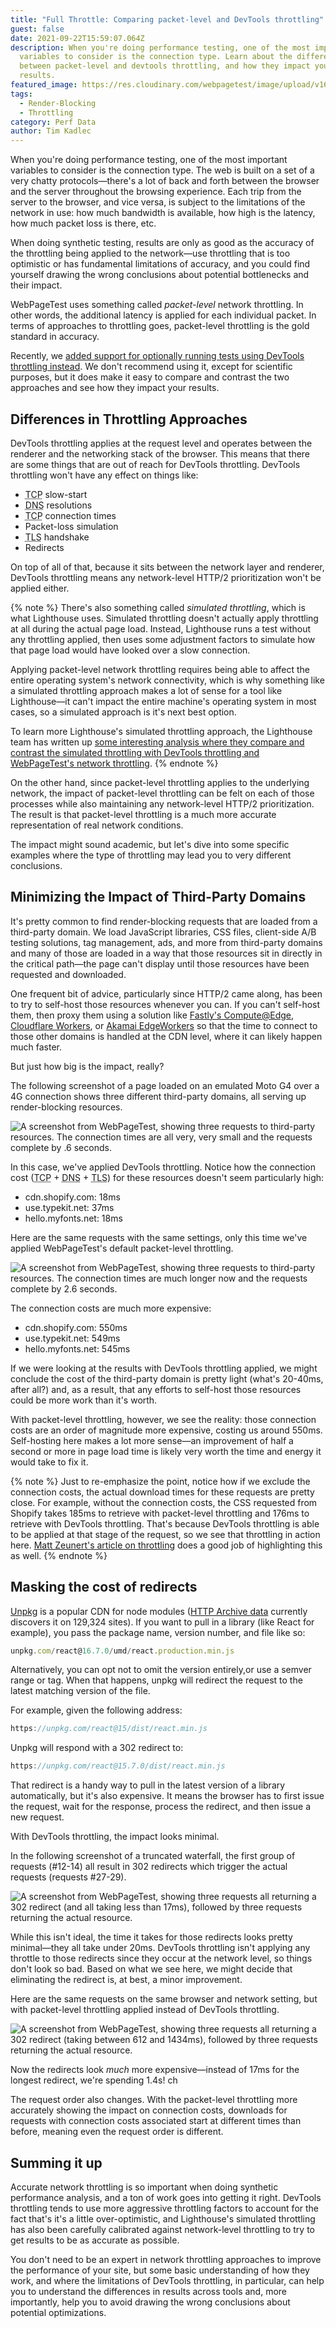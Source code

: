 ```yaml
---
title: "Full Throttle: Comparing packet-level and DevTools throttling"
guest: false
date: 2021-09-22T15:59:07.064Z
description: When you're doing performance testing, one of the most important
  variables to consider is the connection type. Learn about the differences
  between packet-level and devtools throttling, and how they impact your test
  results.
featured_image: https://res.cloudinary.com/webpagetest/image/upload/v1632408014/full-throttle-header_v7uyfb.png
tags:
  - Render-Blocking
  - Throttling
category: Perf Data
author: Tim Kadlec
---
```

When you're doing performance testing, one of the most important variables to consider is the connection type. The web is built on a set of a very chatty protocols—there's a lot of back and forth between the browser and the server throughout the browsing experience. Each trip from the server to the browser, and vice versa, is subject to the limitations of the network in use: how much bandwidth is available, how high is the latency, how much packet loss is there, etc.

When doing synthetic testing, results are only as good as the accuracy of the throttling being applied to the network—use throttling that is too optimistic or has fundamental limitations of accuracy, and you could find yourself drawing the wrong conclusions about potential bottlenecks and their impact.

WebPageTest uses something called *packet-level* network throttling. In other words, the additional latency is applied for each individual packet. In terms of approaches to throttling goes, packet-level throttling is the gold standard in accuracy.

Recently, we [added support for optionally running tests using DevTools throttling instead](https://twitter.com/patmeenan/status/1410676572596678657). We don't recommend using it, except for scientific purposes, but it does make it easy to compare and contrast the two approaches and see how they impact your results.

## Differences in Throttling Approaches

DevTools throttling applies at the request level and operates between the renderer and the networking stack of the browser. This means that there are some things that are out of reach for DevTools throttling. DevTools throttling won't have any effect on things like:

* <abbr title="Transmission Control Protocol">TCP</abbr> slow-start
* <abbr title="Domain Name System">DNS</abbr> resolutions
* <abbr title="Transmission Control Protocol">TCP</abbr> connection times
* Packet-loss simulation
* <abbr title="Transport Layer Security">TLS</abbr> handshake
* Redirects

On top of all of that, because it sits between the network layer and renderer, DevTools throttling means any network-level HTTP/2 prioritization won't be applied either.

{% note %}
There's also something called *simulated throttling*, which is what Lighthouse uses. Simulated throttling doesn't actually apply throttling at all during the actual page load. Instead, Lighthouse runs a test without any throttling applied, then uses some adjustment factors to simulate how that page load would have looked over a slow connection.

Applying packet-level network throttling requires being able to affect the entire operating system's network connectivity, which is why something like a simulated throttling approach makes a lot of sense for a tool like Lighthouse—it can't impact the entire machine's operating system in most cases, so a simulated approach is it's next best option.

To learn more Lighthouse's simulated throttling approach, the Lighthouse team has written up [some interesting analysis where they compare and contrast the simulated throttling with DevTools throttling and WebPageTest's network throttling](https://docs.google.com/document/d/1BqtL-nG53rxWOI5RO0pItSRPowZVnYJ_gBEQCJ5EeUE/edit).
{% endnote %}

On the other hand, since packet-level throttling applies to the underlying network, the impact of packet-level throttling can be felt on each of those processes while also maintaining any network-level HTTP/2 prioritization. The result is that packet-level throttling is a much more accurate representation of real network conditions.

The impact might sound academic, but let's dive into some specific examples where the type of throttling may lead you to very different conclusions.

## Minimizing the Impact of Third-Party Domains

It's pretty common to find render-blocking requests that are loaded from a third-party domain. We load JavaScript libraries, CSS files, client-side A/B testing solutions, tag management, ads, and more from third-party domains and many of those are loaded in a way that those resources sit in directly in the critical path—the page can't display until those resources have been requested and downloaded.

One frequent bit of advice, particularly since HTTP/2 came along, has been to try to self-host those resources whenever you can. If you can't self-host them, then proxy them using a solution like [Fastly's Compute@Edge](https://www.fastly.com/products/edge-compute/serverless), [Cloudflare Workers](https://workers.cloudflare.com/), or [Akamai EdgeWorkers](https://developer.akamai.com/akamai-edgeworkers-overview) so that the time to connect to those other domains is handled at the CDN level, where it can likely happen much faster.

But just how big is the impact, really?

The following screenshot of a page loaded on an emulated Moto G4 over a 4G connection shows three different third-party domains, all serving up render-blocking resources.

![A screenshot from WebPageTest, showing three requests to third-party resources. The connection times are all very, very small and the requests complete by .6 seconds.](https://res.cloudinary.com/webpagetest/image/upload/v1632326492/blocking-3rd-party-dt-throttle.png "Wide:")

In this case, we've applied DevTools throttling. Notice how the connection cost (<abbr title="Transmission Control Protocol">TCP</abbr> + <abbr title="Domain Name System">DNS</abbr> + <abbr title="Transport Layer Security">TLS</abbr>) for these resources doesn't seem particularly high:

* cdn.shopify.com: 18ms
* use.typekit.net: 37ms
* hello.myfonts.net: 18ms

Here are the same requests with the same settings, only this time we've applied WebPageTest's default packet-level throttling.

![A screenshot from WebPageTest, showing three requests to third-party resources. The connection times are much longer now and the requests complete by 2.6 seconds.](https://res.cloudinary.com/webpagetest/image/upload/v1632326492/blocking-3rd-party-wpt-throttle.png "Wide:")

The connection costs are much more expensive:

* cdn.shopify.com: 550ms
* use.typekit.net: 549ms
* hello.myfonts.net: 545ms

If we were looking at the results with DevTools throttling applied, we might conclude the cost of the third-party domain is pretty light (what's 20-40ms, after all?) and, as a result, that any efforts to self-host those resources could be more work than it's worth.

With packet-level throttling, however, we see the reality: those connection costs are an order of magnitude more expensive, costing us around 550ms. Self-hosting here makes a lot more sense—an improvement of half a second or more in page load time is likely very worth the time and energy it would take to fix it.

{% note %}
Just to re-emphasize the point, notice how if we exclude the connection costs, the actual download times for these requests are pretty close. For example, without the connection costs, the CSS requested from Shopify takes 185ms to retrieve with packet-level throttling and 176ms to retrieve with DevTools throttling. That's because DevTools throttling is able to be applied at that stage of the request, so we see that throttling in action here. [Matt Zeunert's article on throttling](https://www.debugbear.com/blog/network-throttling-methods#conclusion) does a good job of highlighting this as well.
{% endnote %}

## Masking the cost of redirects

[Unpkg](https://unpkg.com/) is a popular CDN for node modules ([HTTP Archive data](https://httparchive.org/) currently discovers it on 129,324 sites). If you want to pull in a library (like React for example), you pass the package name, version number, and file like so:

```jsx
unpkg.com/react@16.7.0/umd/react.production.min.js
```

Alternatively, you can opt not to omit the version entirely,or use a semver range or tag. When that happens, unpkg will redirect the request to the latest matching version of the file.

For example, given the following address:

```jsx
https://unpkg.com/react@15/dist/react.min.js
```

Unpkg will respond with a 302 redirect to:

```jsx
https://unpkg.com/react@15.7.0/dist/react.min.js
```

That redirect is a handy way to pull in the latest version of a library automatically, but it's also expensive. It means the browser has to first issue the request, wait for the response, process the redirect, and then issue a new request.

With DevTools throttling, the impact looks minimal.

In the following screenshot of a truncated waterfall, the first group of requests (#12-14) all result in 302 redirects which trigger the actual requests (requests #27-29).

![A screenshot from WebPageTest, showing three requests all returning a 302 redirect (and all taking less than 17ms), followed by three requests returning the actual resource.](https://res.cloudinary.com/webpagetest/image/upload/v1632326492/302-redirect-dt-throttle.png "Wide:")

While this isn't ideal, the time it takes for those redirects looks pretty minimal—they all take under 20ms. DevTools throttling isn't applying any throttle to those redirects since they occur at the network level, so things don't look so bad. Based on what we see here, we might decide that eliminating the redirect is, at best, a minor improvement.

Here are the same requests on the same browser and network setting, but with packet-level throttling applied instead of DevTools throttling.

![A screenshot from WebPageTest, showing three requests all returning a 302 redirect (taking between 612 and 1434ms), followed by three requests returning the actual resource.](https://res.cloudinary.com/webpagetest/image/upload/v1632326492/302-redirect-wpt-throttle.png "Wide:")

Now the redirects look *much* more expensive—instead of 17ms for the longest redirect, we're spending 1.4s! ch

The request order also changes. With the packet-level throttling more accurately showing the impact on connection costs, downloads for requests with connection costs associated start at different times than before, meaning even the request order is different.

## Summing it up

Accurate network throttling is so important when doing synthetic performance analysis, and a ton of work goes into getting it right. DevTools throttling tends to use more aggressive throttling factors to account for the fact that's it's a little over-optimistic, and Lighthouse's simulated throttling has also been carefully calibrated against network-level throttling to try to get results to be as accurate as possible.

You don't need to be an expert in network throttling approaches to improve the performance of your site, but some basic understanding of how they work, and where the limitations of DevTools throttling, in particular, can help you to understand the differences in results across tools and, more importantly, help you to avoid drawing the wrong conclusions about potential optimizations.